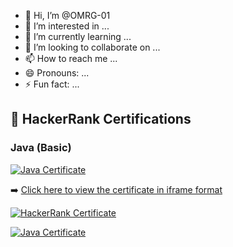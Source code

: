 - 👋 Hi, I’m @OMRG-01
- 👀 I’m interested in ...
- 🌱 I’m currently learning ...
- 💞️ I’m looking to collaborate on ...
- 📫 How to reach me ...
- 😄 Pronouns: ...
- ⚡ Fun fact: ...

<!---
OMRG-01/OMRG-01 is a ✨ special ✨ repository because its `README.md` (this file) appears on your GitHub profile.
You can click the Preview link to take a look at your changes.
--->

## 🏅 HackerRank Certifications

### Java (Basic)
[![Java Certificate](https://img.shields.io/badge/View%20Certificate-Java%20(Basic)-brightgreen)](https://www.hackerrank.com/certificates/aa543103ecb1)

➡️ [Click here to view the certificate in iframe format](https://www.hackerrank.com/certificates/iframe/aa543103ecb1)

[![HackerRank Certificate](https://img.shields.io/badge/HackerRank-Java%20(Basic)-2EC866?logo=hackerrank)](https://www.hackerrank.com/certificates/aa543103ecb1)


[![Java Certificate](certs/java-basic.png)](https://www.hackerrank.com/certificates/aa543103ecb1)



<!-- Add more as needed -->

